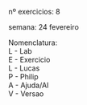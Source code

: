 nº exercicios: 8

semana: 24 fevereiro

Nomenclatura:  
L - Lab  
E - Exercicio  
L - Lucas  
P - Philip\
A - Ajuda/AI<br>
V - Versao
